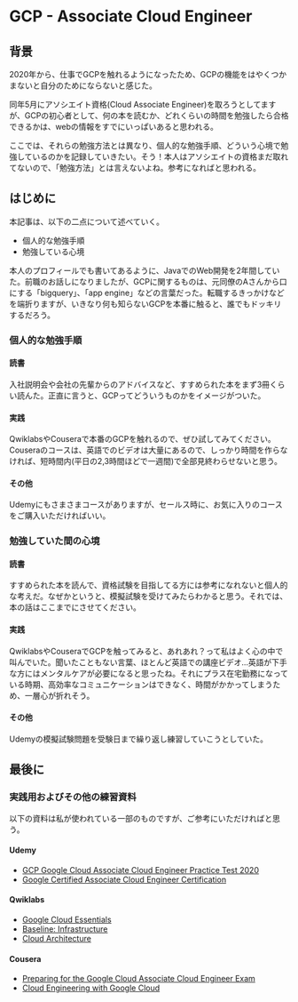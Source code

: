# GCP - Associate Cloud Engineer

## 背景

2020年から、仕事でGCPを触れるようになったため、GCPの機能をはやくつかまないと自分のためにならないと感じた。

同年5月にアソシエイト資格(Cloud Associate Engineer)を取ろうとしてますが、GCPの初心者として、何の本を読むか、どれくらいの時間を勉強したら合格できるかは、webの情報をすでにいっぱいあると思われる。

ここでは、それらの勉強方法とは異なり、個人的な勉強手順、どういう心境で勉強しているのかを記録していきたい。そう！本人はアソシエイトの資格まだ取れてないので、「勉強方法」とは言えないよね。参考になればと思われる。

## はじめに

本記事は、以下の二点について述べていく。

- 個人的な勉強手順
- 勉強している心境

本人のプロフィールでも書いてあるように、JavaでのWeb開発を2年間していた。前職のお話しになりましたが、GCPに関するものは、元同僚のAさんから口にする「bigquery」、「app engine」などの言葉だった。転職するきっかけなどを端折りますが、いきなり何も知らないGCPを本番に触ると、誰でもドッキリするだろう。

### 個人的な勉強手順

#### 読書

入社説明会や会社の先輩からのアドバイスなど、すすめられた本をまず3冊くらい読んた。正直に言うと、GCPってどういうものかをイメージがついた。

#### 実践

QwiklabsやCouseraで本番のGCPを触れるので、ぜひ試してみてください。Couseraのコースは、英語でのビデオは大量にあるので、しっかり時間を作らなければ、短時間内(平日の2,3時間ほどで一週間)で全部見終わらせないと思う。

#### その他

Udemyにもさまさまコースがありますが、セールス時に、お気に入りのコースをご購入いただければいい。

### 勉強していた間の心境

#### 読書

すすめられた本を読んで、資格試験を目指してる方には参考になれないと個人的な考えだ。なぜかというと、模擬試験を受けてみたらわかると思う。それでは、本の話はここまでにさせてください。

#### 実践

QwiklabsやCouseraでGCPを触ってみると、あれあれ？って私はよく心の中で叫んでいた。聞いたこともない言葉、ほとんど英語での講座ビデオ...英語が下手な方にはメンタルケアが必要になると思ったね。それにプラス在宅勤務になっている時期、高効率なコミュニケーションはできなく、時間がかかってしまうため、一層心が折れそう。

#### その他

Udemyの模擬試験問題を受験日まで繰り返し練習していこうとしていた。

## 最後に

### 実践用およびその他の練習資料

以下の資料は私が使われている一部のものですが、ご参考にいただければと思う。

#### Udemy

- [GCP Google Cloud Associate Cloud Engineer Practice Test 2020](https://www.udemy.com/course/gcp-ace-practice-tests-latest/)
- [Google Certified Associate Cloud Engineer Certification](https://www.udemy.com/course/google-certified-associate-cloud-engineer/?aEightID=s00000016735001&a8=Qj6APjFZneIi6ek1KYIeuEhHmTg3I68THYbdFelUBdsZne6hOe6eOHChueRqCq8budrHUf6.uj6Ats00000016735001)

#### Qwiklabs

- [Google Cloud Essentials](https://www.qwiklabs.com/quests/23?catalog_rank=%7B%22rank%22%3A1%2C%22num_filters%22%3A1%2C%22has_search%22%3Afalse%7D)
- [Baseline: Infrastructure](https://www.qwiklabs.com/quests/33?catalog_rank=%7B%22rank%22%3A2%2C%22num_filters%22%3A1%2C%22has_search%22%3Afalse%7D)
- [Cloud Architecture](https://www.qwiklabs.com/quests/24)

#### Cousera

- [Preparing for the Google Cloud Associate Cloud Engineer Exam](https://ja.coursera.org/learn/preparing-cloud-associate-cloud-engineer-exam)
- [Cloud Engineering with Google Cloud](https://ja.coursera.org/professional-certificates/cloud-engineering-gcp)
